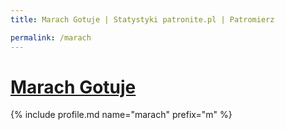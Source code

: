 ```yaml
---
title: Marach Gotuje | Statystyki patronite.pl | Patromierz

permalink: /marach
---
```


# [Marach Gotuje](https://patronite.pl/marach)

{% include profile.md name="marach" prefix="m" %}
